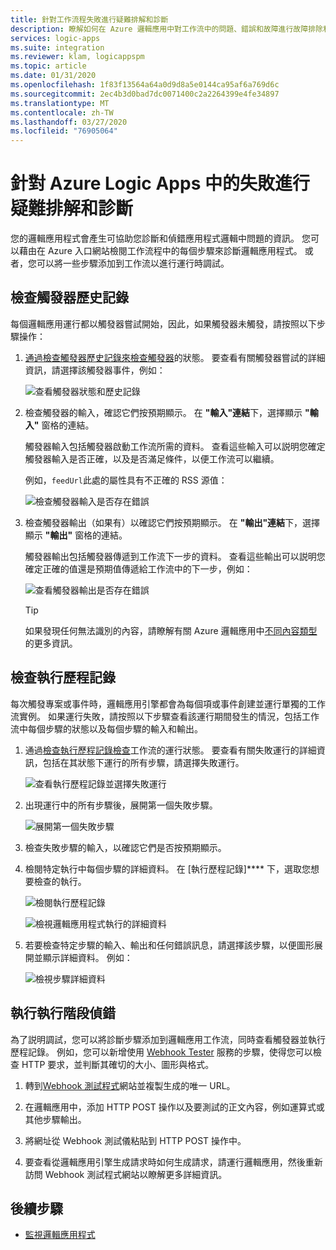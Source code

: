 ```yaml
---
title: 針對工作流程失敗進行疑難排解和診斷
description: 瞭解如何在 Azure 邏輯應用中對工作流中的問題、錯誤和故障進行故障排除和診斷
services: logic-apps
ms.suite: integration
ms.reviewer: klam, logicappspm
ms.topic: article
ms.date: 01/31/2020
ms.openlocfilehash: 1f83f13564a64a0d9d8a5e0144ca95af6a769d6c
ms.sourcegitcommit: 2ec4b3d0bad7dc0071400c2a2264399e4fe34897
ms.translationtype: MT
ms.contentlocale: zh-TW
ms.lasthandoff: 03/27/2020
ms.locfileid: "76905064"
---
```

# <a name="troubleshoot-and-diagnose-workflow-failures-in-azure-logic-apps"></a>針對 Azure Logic Apps 中的失敗進行疑難排解和診斷

您的邏輯應用程式會產生可協助您診斷和偵錯應用程式邏輯中問題的資訊。 您可以藉由在 Azure 入口網站檢閱工作流程中的每個步驟來診斷邏輯應用程式。 或者，您可以將一些步驟添加到工作流以進行運行時調試。

<a name="check-trigger-history"></a>

## <a name="check-trigger-history"></a>檢查觸發器歷史記錄

每個邏輯應用運行都以觸發器嘗試開始，因此，如果觸發器未觸發，請按照以下步驟操作：

1. [通過檢查觸發器歷史記錄來檢查觸發器](../logic-apps/monitor-logic-apps.md#review-trigger-history)的狀態。 要查看有關觸發器嘗試的詳細資訊，請選擇該觸發器事件，例如：

   ![查看觸發器狀態和歷史記錄](./media/logic-apps-diagnosing-failures/logic-app-trigger-history.png)

1. 檢查觸發器的輸入，確認它們按預期顯示。 在 **"輸入"連結**下，選擇顯示 **"輸入"** 窗格的連結。

   觸發器輸入包括觸發器啟動工作流所需的資料。 查看這些輸入可以説明您確定觸發器輸入是否正確，以及是否滿足條件，以便工作流可以繼續。

   例如，`feedUrl`此處的屬性具有不正確的 RSS 源值：

   ![檢查觸發器輸入是否存在錯誤](./media/logic-apps-diagnosing-failures/review-trigger-inputs-for-errors.png)

1. 檢查觸發器輸出（如果有）以確認它們按預期顯示。 在 **"輸出"連結**下，選擇顯示 **"輸出"** 窗格的連結。

   觸發器輸出包括觸發器傳遞到工作流下一步的資料。 查看這些輸出可以説明您確定正確的值還是預期值傳遞給工作流中的下一步，例如：

   ![查看觸發器輸出是否存在錯誤](./media/logic-apps-diagnosing-failures/review-trigger-outputs-for-errors.png)

   > [!TIP]
   > 如果發現任何無法識別的內容，請瞭解有關 Azure 邏輯應用中[不同內容類型](../logic-apps/logic-apps-content-type.md)的更多資訊。

<a name="check-runs-history"></a>

## <a name="check-runs-history"></a>檢查執行歷程記錄

每次觸發專案或事件時，邏輯應用引擎都會為每個項或事件創建並運行單獨的工作流實例。 如果運行失敗，請按照以下步驟查看該運行期間發生的情況，包括工作流中每個步驟的狀態以及每個步驟的輸入和輸出。

1. 通過[檢查執行歷程記錄檢查](../logic-apps/monitor-logic-apps.md#review-runs-history)工作流的運行狀態。 要查看有關失敗運行的詳細資訊，包括在其狀態下運行的所有步驟，請選擇失敗運行。

   ![查看執行歷程記錄並選擇失敗運行](./media/logic-apps-diagnosing-failures/logic-app-runs-history.png)

1. 出現運行中的所有步驟後，展開第一個失敗步驟。

   ![展開第一個失敗步驟](./media/logic-apps-diagnosing-failures/logic-app-run-pane.png)

1. 檢查失敗步驟的輸入，以確認它們是否按預期顯示。

1. 檢閱特定執行中每個步驟的詳細資料。 在 [執行歷程記錄]**** 下，選取您想要檢查的執行。

   ![檢閱執行歷程記錄](./media/logic-apps-diagnosing-failures/logic-app-runs-history.png)

   ![檢視邏輯應用程式執行的詳細資料](./media/logic-apps-diagnosing-failures/logic-app-run-details.png)

1. 若要檢查特定步驟的輸入、輸出和任何錯誤訊息，請選擇該步驟，以便圖形展開並顯示詳細資料。 例如：

   ![檢視步驟詳細資料](./media/logic-apps-diagnosing-failures/logic-app-run-details-expanded.png)

## <a name="perform-runtime-debugging"></a>執行執行階段偵錯

為了説明調試，您可以將診斷步驟添加到邏輯應用工作流，同時查看觸發器並執行歷程記錄。 例如，您可以新增使用 [Webhook Tester](https://webhook.site/) 服務的步驟，使得您可以檢查 HTTP 要求，並判斷其確切的大小、圖形與格式。

1. 轉到[Webhook 測試程式](https://webhook.site/)網站並複製生成的唯一 URL。

1. 在邏輯應用中，添加 HTTP POST 操作以及要測試的正文內容，例如運算式或其他步驟輸出。

1. 將網址從 Webhook 測試儀粘貼到 HTTP POST 操作中。

1. 要查看從邏輯應用引擎生成請求時如何生成請求，請運行邏輯應用，然後重新訪問 Webhook 測試程式網站以瞭解更多詳細資訊。

## <a name="next-steps"></a>後續步驟

* [監視邏輯應用程式](../logic-apps/monitor-logic-apps.md)
